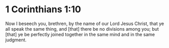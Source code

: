 # 1 Corinthians 1:10

Now I beseech you, brethren, by the name of our Lord Jesus Christ, that ye all speak the same thing, and [that] there be no divisions among you; but [that] ye be perfectly joined together in the same mind and in the same judgment.